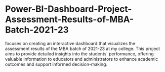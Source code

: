 # Power-BI-Dashboard-Project-Assessment-Results-of-MBA-Batch-2021-23
 focuses on creating an interactive dashboard that visualizes the assessment results of the MBA batch of 2021-23 at my college. This project aims to provide detailed insights into the students' performance, offering valuable information to educators and administrators to enhance academic outcomes and support informed decision-making.
